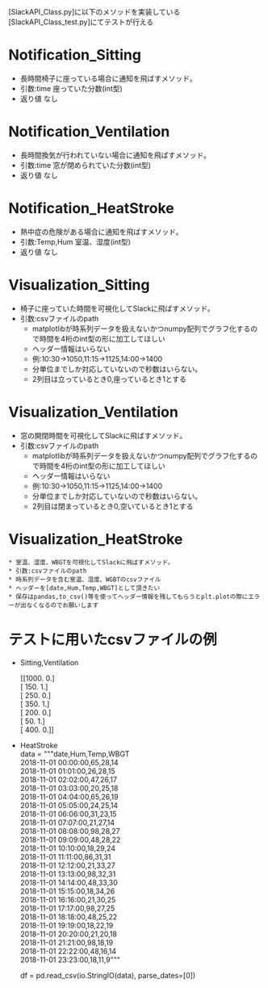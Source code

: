 [SlackAPI_Class.py]に以下のメソッドを実装している  
[SlackAPI_Class_test.py]にてテストが行える

# Notification_Sitting
* 長時間椅子に座っている場合に通知を飛ばすメソッド。
* 引数:time 座っていた分数(int型)
* 返り値 なし
# Notification_Ventilation
* 長時間換気が行われていない場合に通知を飛ばすメソッド。
* 引数:time 窓が閉められていた分数(int型)
* 返り値 なし
# Notification_HeatStroke
* 熱中症の危険がある場合に通知を飛ばすメソッド。
* 引数:Temp,Hum  室温、湿度(int型)
* 返り値 なし
# Visualization_Sitting
* 椅子に座っていた時間を可視化してSlackに飛ばすメソッド。
* 引数:csvファイルのpath
    * matplotlibが時系列データを扱えないかつnumpy配列でグラフ化するので時間を4桁のint型の形に加工してほしい
    * ヘッダー情報はいらない
    * 例:10:30→1050,11:15→1125,14:00→1400
    * 分単位までしか対応していないので秒数はいらない。
    * 2列目は立っているとき0,座っているとき1とする
# Visualization_Ventilation
* 窓の開閉時間を可視化してSlackに飛ばすメソッド。
* 引数:csvファイルのpath
    * matplotlibが時系列データを扱えないかつnumpy配列でグラフ化するので時間を4桁のint型の形に加工してほしい
    * ヘッダー情報はいらない
    * 例:10:30→1050,11:15→1125,14:00→1400
    * 分単位までしか対応していないので秒数はいらない。
    * 2列目は閉まっているとき0,空いているとき1とする
# Visualization_HeatStroke
    * 室温、湿度、WBGTを可視化してSlackに飛ばすメソッド。
    * 引数:csvファイルのpath
    * 時系列データを含む室温、湿度、WGBTのcsvファイル
    * ヘッダーを[date,Hum,Temp,WBGT]として頂きたい
    * 保存はpandas,to_csv()等を使ってヘッダー情報を残してもらうとplt.plotの際にエラーが出なくなるのでお願いします
# テストに用いたcsvファイルの例
* Sitting,Ventilation

    [[1000.    0.]  
    [ 150.    1.]  
    [ 250.    0.]  
    [ 350.    1.]  
    [ 200.    0.]  
    [  50.    1.]  
    [ 400.    0.]]  


* HeatStroke  
    data = """date,Hum,Temp,WBGT  
    2018-11-01 00:00:00,65,28,14  
    2018-11-01 01:01:00,26,28,15  
    2018-11-01 02:02:00,47,26,17  
    2018-11-01 03:03:00,20,25,18  
    2018-11-01 04:04:00,65,26,19  
    2018-11-01 05:05:00,24,25,14  
    2018-11-01 06:06:00,31,23,15  
    2018-11-01 07:07:00,21,27,14  
    2018-11-01 08:08:00,98,28,27  
    2018-11-01 09:09:00,48,28,22  
    2018-11-01 10:10:00,18,29,24  
    2018-11-01 11:11:00,86,31,31  
    2018-11-01 12:12:00,21,33,27  
    2018-11-01 13:13:00,98,32,31  
    2018-11-01 14:14:00,48,33,30  
    2018-11-01 15:15:00,18,34,26  
    2018-11-01 16:16:00,21,30,25  
    2018-11-01 17:17:00,98,27,25  
    2018-11-01 18:18:00,48,25,22  
    2018-11-01 19:19:00,18,22,19  
    2018-11-01 20:20:00,21,20,18  
    2018-11-01 21:21:00,98,18,19  
    2018-11-01 22:22:00,48,16,14  
    2018-11-01 23:23:00,18,11,9"""  

    df = pd.read_csv(io.StringIO(data), parse_dates=[0])